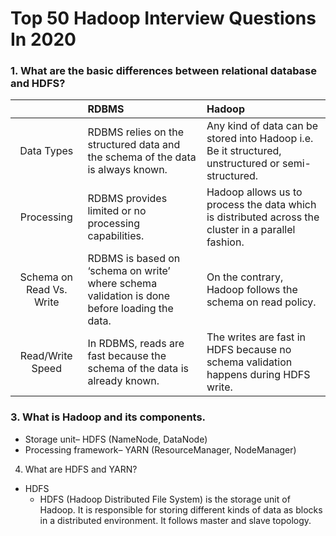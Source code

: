 # Top 50 Hadoop Interview Questions In 2020

### 1. What are the basic differences between relational database and HDFS?

|                         | RDBMS   | Hadoop  |
| :---:                   | :---    | :---    |
|Data Types               |RDBMS relies on the structured data and the schema of the data is always known.|Any kind of data can be stored into Hadoop i.e. Be it structured, unstructured or semi-structured.|
|Processing               |RDBMS provides limited or no processing capabilities.|Hadoop allows us to process the data which is distributed across the cluster in a parallel fashion.|
|Schema on Read Vs. Write |RDBMS is based on ‘schema on write’ where schema validation is done before loading the data.|On the contrary, Hadoop follows the schema on read policy.|
|Read/Write Speed         |In RDBMS, reads are fast because the schema of the data is already known.|The writes are fast in HDFS because no schema validation happens during HDFS write.|


### 3. What is Hadoop and its components. 
- Storage unit– HDFS (NameNode, DataNode)
- Processing framework– YARN (ResourceManager, NodeManager)

4. What are HDFS and YARN?

- HDFS
  - HDFS (Hadoop Distributed File System) is the storage unit of Hadoop. It is responsible for storing different kinds of data as blocks in a distributed environment. It follows master and slave topology.















